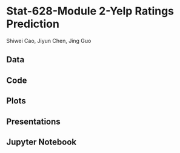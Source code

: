 # Stat-628-Module 2-Yelp Ratings Prediction
Shiwei Cao, Jiyun Chen, Jing Guo
## Data
## Code
## Plots
## Presentations
## Jupyter Notebook
